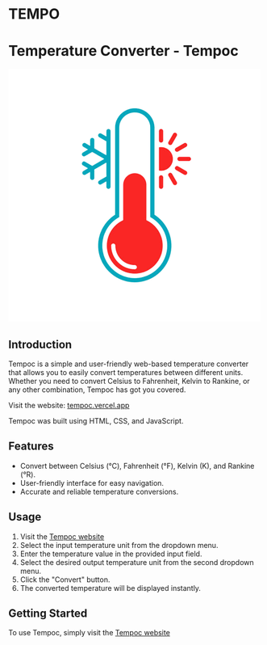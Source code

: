 # TEMPO
# Temperature Converter - Tempoc

![Temperature Converter Logo](logo.png)

## Introduction

Tempoc is a simple and user-friendly web-based temperature converter that allows you to easily convert temperatures between different units. Whether you need to convert Celsius to Fahrenheit, Kelvin to Rankine, or any other combination, Tempoc has got you covered.

Visit the website: [tempoc.vercel.app](https://tempoc.vercel.app/)  


Tempoc was built using HTML, CSS, and JavaScript.

## Features

- Convert between Celsius (°C), Fahrenheit (°F), Kelvin (K), and Rankine (°R).
- User-friendly interface for easy navigation.
- Accurate and reliable temperature conversions.

## Usage

1. Visit the [Tempoc website](https://tempoc.vercel.app/)
2. Select the input temperature unit from the dropdown menu.
3. Enter the temperature value in the provided input field.
4. Select the desired output temperature unit from the second dropdown menu.
5. Click the "Convert" button.
6. The converted temperature will be displayed instantly.

## Getting Started

To use Tempoc, simply visit the [Tempoc website](https://tempoc.vercel.app/) 

